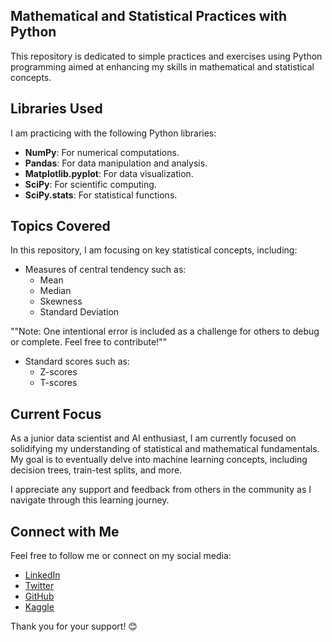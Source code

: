 ## Mathematical and Statistical Practices with Python  

This repository is dedicated to simple practices and exercises using Python programming aimed at enhancing my skills in mathematical and statistical concepts.  

## Libraries Used  

I am practicing with the following Python libraries:  
- **NumPy**: For numerical computations.  
- **Pandas**: For data manipulation and analysis.  
- **Matplotlib.pyplot**: For data visualization.  
- **SciPy**: For scientific computing.  
- **SciPy.stats**: For statistical functions.  

## Topics Covered  

In this repository, I am focusing on key statistical concepts, including:  
- Measures of central tendency such as:  
  - Mean  
  - Median  
  - Skewness  
  - Standard Deviation
     
""Note: One intentional error is included as a challenge for others to debug or complete. Feel free to contribute!""

- Standard scores such as:  
  - Z-scores  
  - T-scores  

## Current Focus  

As a junior data scientist and AI enthusiast, I am currently focused on solidifying my understanding of statistical and mathematical fundamentals. My goal is to eventually delve into machine learning concepts, including decision trees, train-test splits, and more.  

I appreciate any support and feedback from others in the community as I navigate through this learning journey. 
## Connect with Me  

Feel free to follow me or connect on my social media:  
- [LinkedIn](https://www.linkedin.com/in/parsaabedin/)  
- [Twitter](x.com/AbedinParsaa)  
- [GitHub](https://github.com/ParsaAb13)  
- [Kaggle](https://www.kaggle.com/parsaabedin)  

Thank you for your support! 😊  
